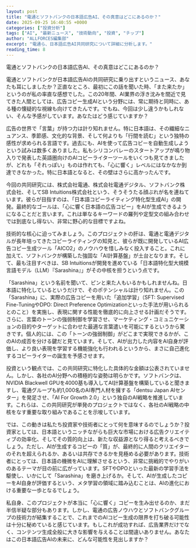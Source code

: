 ```yaml
---
layout: post
title: "電通とソフトバンクの日本語広告AI、その真意はどこにあるのか？"
date: 2025-09-25 16:40:55 +0000
categories: ["投資分析"]
tags: ["AI", "最新ニュース", "技術動向", "投資", "チップ"]
author: "ALLFORCES編集部"
excerpt: "電通ら、日本語広告AI共同研究について詳細に分析します。"
reading_time: 8
---
```


電通とソフトバンクの日本語広告AI、その真意はどこにあるのか？

電通とソフトバンクが日本語広告AIの共同研究に乗り出すというニュース、あなたも耳にしましたか？正直なところ、最初にこの話を聞いた時、「また来たか」というのが私の率直な感想でした。この20年間、AI業界の浮き沈みを間近で見てきた人間としては、広告コピー生成AIという分野には、常に期待と同時に、ある種の懐疑的な視線も向けてきたんです。でもね、今回は少し違うかもしれない、そんな予感がしています。あなたはどう感じていますか？

広告の世界で「言葉」が持つ力は計り知れません。特に日本語は、その繊細なニュアンス、季節感、文化的な背景、そして何よりも「行間を読む」という独特の感性が求められる言語です。過去にも、AIを使って広告コピーを自動生成しようという試みは数多くありました。私もシリコンバレーのスタートアップが鳴り物入りで発表した英語圏向けのAIコピーライターツールをいくつも見てきましたが、どれも「それっぽい」ものは作れても、「心に響く」レベルにはなかなか到達できなかった。特に日本語となると、その壁はさらに高かったんです。

今回の共同研究には、株式会社電通、株式会社電通デジタル、ソフトバンク株式会社、そしてSB Intuitions株式会社という、そうそうたる顔ぶれが名を連ねています。彼らが目指すのは、「日本語コピーライティング特化型生成AI」の開発。最終的なゴールは、「心に響く日本語の広告コピー」をAIが生成できるようになることだと言います。これは単なるキーワードの羅列や定型文の組み合わせでは到底なし得ない、非常に野心的な目標ですよね。

技術的な核心に迫ってみましょう。このプロジェクトの肝は、電通と電通デジタルが長年培ってきたコピーライティングの知見と、彼らが既に開発しているAI広告コピー生成ツール「AICO2」のノウハウを惜しみなく投入すること。これに加えて、ソフトバンクが構築した強固な「AI計算基盤」が土台となります。そして、最も注目すべきは、SB Intuitionsが開発を進めている「日本語特化型大規模言語モデル（LLM）『Sarashina』」がその中核を担うという点です。

「Sarashina」という名前を聞いて、ピンと来た人もいるかもしれませんね。日本語に特化しているというだけで、そのポテンシャルは計り知れません。この「Sarashina」に、実際の広告コピーを用いた「追加学習」（SFT: Supervised Fine-TuningやDPO: Direct Preference Optimizationといった手法が用いられるとのこと）を実施し、表現に関する性能を徹底的に向上させる計画だそうです。さらに、言葉のトーンの強弱制御を学習させ、マーケティング・コミュニケーションの目的やターゲットに合わせた最適な言葉遣いを可能にするというから驚きです。個人的には、この「トーンの強弱制御」がどこまで実現できるかが、このAIの成否を分ける鍵だと見ています。そして、AIが出力した内容をAI自身が評価し、より良い表現を学習する機能強化も行われるというから、まさに自己進化するコピーライターの誕生を予感させます。

投資という観点では、この共同研究に特化した具体的な金額は公表されていません。しかし、各社のAI分野への積極的な姿勢は明らかです。ソフトバンクは、NVIDIA Blackwell GPUを4000基も導入してAI計算基盤を構築していると聞きますし、電通グループも約1,000名のAI専門人材を擁する「dentsu Japan AIセンター」を発足させ、「AI For Growth 2.0」という独自のAI戦略を推進しています。これらは、この共同研究が単発のプロジェクトではなく、各社のAI戦略の中核をなす重要な取り組みであることを示唆しています。

では、この動きは私たち投資家や技術者にとって何を意味するのでしょうか？投資家としては、日本語というニッチながらも巨大な市場における広告クリエイティブの効率化、そしてその質的向上は、新たな収益源となり得ると考えるべきでしょう。ただし、AIが生成するコピーの「質」が、最終的に人間のクリエイターのそれを超えられるか、あるいは共存できるかを見極める必要があります。技術者にとっては、日本語の機微をAIに理解させるという、非常に挑戦的でやりがいのあるテーマが目の前に広がっています。SFTやDPOといった最新の学習手法を駆使し、いかにして「Sarashina」を磨き上げるか。そして、AIが生成したコピーをAI自身が評価するという、メタ学習の領域に踏み込むことは、AIの進化における重要な一歩となるでしょう。

私自身、このプロジェクトが本当に「心に響く」コピーを生み出せるのか、まだ半信半疑な部分もあります。しかし、電通の広告ノウハウとソフトバンクグループの技術力が結集することで、これまでのAIコピー生成の限界を打ち破る可能性は十分に秘めていると感じています。もしこれが成功すれば、広告業界だけでなく、コンテンツ生成全般に大きな影響を与えることは間違いありません。あなたはこの日本語広告AIの未来に、どんな可能性を見出しますか？

